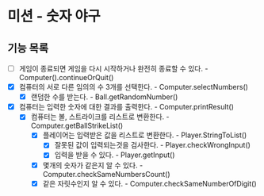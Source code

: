 # 미션 - 숫자 야구

## 기능 목록
- [ ] 게임이 종료되면 게임을 다시 시작하거나 완전히 종료할 수 있다. - Computer().continueOrQuit()
- [x] 컴퓨터의 서로 다른 임의의 수 3개를 선택한다. - Computer.selectNumbers()
    - [x] 랜덤한 수를 받는다. - Ball.getRandomNumber()
- [x] 컴퓨터는 입력한 숫자에 대한 결과를 출력한다. - Computer.printResult()
    - [x] 컴퓨터는 볼, 스트라이크를 리스트로 변환한다. - Computer.getBallStrikeList()
        - [x] 플레이어는 입력받은 값을 리스트로 변환한다. - Player.StringToList()
            - [x] 잘못된 값이 입력되는것을 검사한다. - Player.checkWrongInput()
            - [x] 입력을 받을 수 있다. - Player.getInput()
        - [x] 몇개의 숫자가 같은지 알 수 있다. - Computer.checkSameNumbersCount()
        - [x] 같은 자릿수인지 알 수 있다. - Computer.checkSameNumberOfDigit()